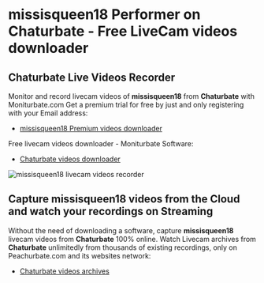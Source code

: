 # missisqueen18 Performer on Chaturbate - Free LiveCam videos downloader

## Chaturbate Live Videos Recorder

Monitor and record livecam videos of **missisqueen18** from **Chaturbate** with Moniturbate.com
Get a premium trial for free by just and only registering with your Email address:
* [missisqueen18 Premium videos downloader](https://moniturbate.com/request-demo-licence-key.html)

Free livecam videos downloader - Moniturbate Software:
* [Chaturbate videos downloader](https://moniturbate.com/moniturbate-download-software.html)

![missisqueen18 livecam videos recorder](https://peachurnet.com/templates/moniturbate-software.png)


## Capture missisqueen18 videos from the Cloud and watch your recordings on Streaming

Without the need of downloading a software, capture **missisqueen18** livecam videos from **Chaturbate** 100% online.
Watch Livecam archives from **Chaturbate** unlimitedly from thousands of existing recordings, only on Peachurbate.com and its websites network:
* [Chaturbate videos archives](https://peachurnet.com/)